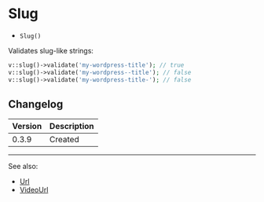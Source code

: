 # Slug

- `Slug()`

Validates slug-like strings:

```php
v::slug()->validate('my-wordpress-title'); // true
v::slug()->validate('my-wordpress--title'); // false
v::slug()->validate('my-wordpress-title-'); // false
```

## Changelog

Version | Description
--------|-------------
  0.3.9 | Created

***
See also:

- [Url](Url.md)
- [VideoUrl](VideoUrl.md)
